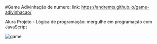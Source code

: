 #Game Adivinhação de numero:
link: https://andremts.github.io/game-adivinhacao/

Alura Projeto - Lógica de programação: mergulhe em programação com JavaScript


![game](https://github.com/AndreMTS/game-adivinhacao/assets/60296220/d722bbc1-b6b2-46e1-80e3-3fcdd90741ea)
